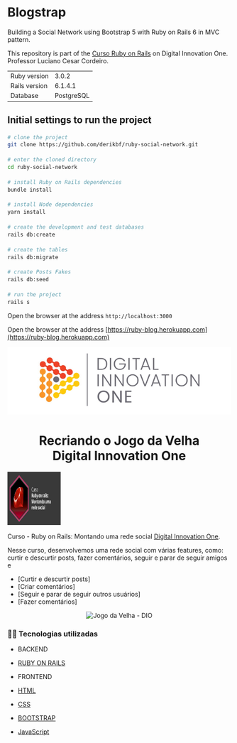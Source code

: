 # Blogstrap

Building a Social Network using Bootstrap 5 with Ruby on Rails 6 in MVC pattern.

This repository is part of the [Curso Ruby on Rails](https://web.dio.me/home) on Digital Innovation One. Professor Luciano Cesar Cordeiro.

<table>
  <tr>
    <td>Ruby version</td>
    <td>
      3.0.2
    </td>
  </tr>
  <tr>
    <td>Rails version</td>
    <td>
      6.1.4.1
    </td>
  </tr>
  <tr>
    <td>Database</td>
    <td>
      PostgreSQL
    </td>
  </tr>
</table>

## Initial settings to run the project

```bash
# clone the project
git clone https://github.com/derikbf/ruby-social-network.git

# enter the cloned directory
cd ruby-social-network

# install Ruby on Rails dependencies
bundle install

# install Node dependencies
yarn install

# create the development and test databases
rails db:create

# create the tables
rails db:migrate

# create Posts Fakes
rails db:seed

# run the project
rails s
```
Open the browser at the address `http://localhost:3000`

Open the browser at the address [https://ruby-blog.herokuapp.com](https://ruby-blog.herokuapp.com)

<!--Banner session-->
<p align="center">
  <img src="./app/assets/images/banner-dio.png" alt="DIO" title="Digital Innovation One">
</p>

<!--About session-->
<h1 align="center">Recriando o Jogo da Velha<br>Digital Innovation One</h1>

<img src="./app/assets/images/cover.jpg" title="Ruby" width="120" height="120">

Curso - Ruby on Rails: Montando uma rede social [Digital Innovation One](https://digitalinnovation.one/).

Nesse curso, desenvolvemos uma rede social com várias features, como:
 curtir e descurtir posts, fazer comentários, seguir e parar de seguir amigos e
- [Curtir e descurtir posts]
- [Criar comentários]
- [Seguir e parar de seguir outros usuários]
- [Fazer comentários]

<p align="center"><img src="./imgs/projeto.gif" title="Jogo da Velha - DIO"></p>

<h3>👨‍💻 Tecnologias utilizadas</h3>

- BACKEND
- [RUBY ON RAILS](https://guides.rubyonrails.org/getting_started.html)

- FRONTEND
- [HTML](https://www.w3schools.com/html/)
- [CSS](https://developer.mozilla.org/pt-BR/docs/Web/CSS)
- [BOOTSTRAP](https://getbootstrap.com/docs/5.1/getting-started/introduction/)
- [JavaScript](https://developer.mozilla.org/en-US/docs/Web/JavaScript)

